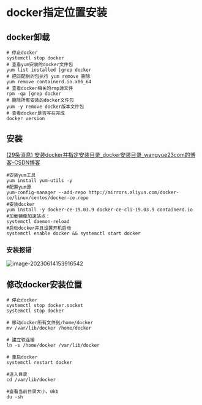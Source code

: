 # docker指定位置安装

## docker卸载

```shell
# 停止docker
systemctl stop docker
# 查看yum安装的docker文件包
yum list installed |grep docker
# 把匹配到的包执行 yum remove 删除
yum remove containerd.io.x86_64
# 查看docker相关的rmp源文件
rpm -qa |grep docker
# 删除所有安装的docker文件包
yum -y remove docker版本文件包
# 查看docker是否写在完成
docker version
```

## 安装

[(29条消息) 安装docker并指定安装目录_docker安装目录_wangyue23com的博客-CSDN博客](https://blog.csdn.net/wangyue23com/article/details/121332433)

```shell
#安装yum工具
yum install yum-utils -y
#配置yum源
yum-config-manager --add-repo http://mirrors.aliyun.com/docker-ce/linux/centos/docker-ce.repo
#安装docker
yum install -y docker-ce-19.03.9 docker-ce-cli-19.03.9 containerd.io
#加载镜像加速站点：
systemctl daemon-reload
#启动docker并且设置开机启动
systemctl enable docker && systemctl start docker
```

### 安装报错



![image-20230614153916542](https://wang-rich.oss-cn-hangzhou.aliyuncs.com/md/image-20230614153916542.png)

## 修改docker安装位置

```shell
# 停止docker
systemctl stop docker.socket
systemctl stop docker

# 移动docker所有文件到/home/docker
mv /var/lib/docker /home/docker

# 建立软连接
ln -s /home/docker /var/lib/docker

# 重启docker
systemctl restart docker

#进入目录
cd /var/lib/docker

#查看当前目录大小，0kb
du -sh
```

